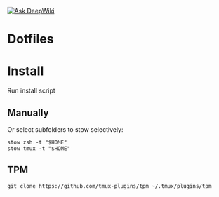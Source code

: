 [![Ask DeepWiki](https://deepwiki.com/badge.svg)](https://deepwiki.com/dhensen/dotfiles)

# Dotfiles

# Install

Run install script

## Manually

Or select subfolders to stow selectively:

```
stow zsh -t "$HOME"
stow tmux -t "$HOME"
```

## TPM

```
git clone https://github.com/tmux-plugins/tpm ~/.tmux/plugins/tpm
```
